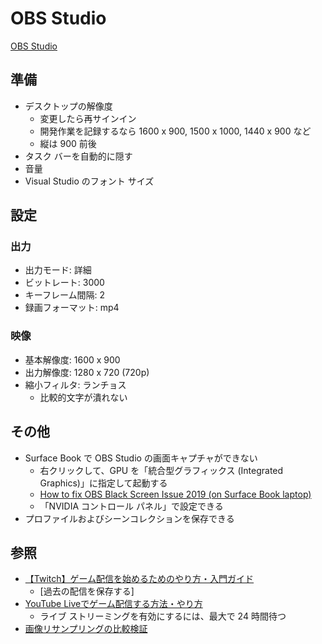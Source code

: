 # OBS Studio
[OBS Studio](https://obsproject.com/ja)

## 準備
- デスクトップの解像度
  - 変更したら再サインイン
  - 開発作業を記録するなら 1600 x 900, 1500 x 1000, 1440 x 900 など
  - 縦は 900 前後
- タスク バーを自動的に隠す
- 音量
- Visual Studio のフォント サイズ

## 設定
### 出力
- 出力モード: 詳細
- ビットレート: 3000
- キーフレーム間隔: 2
- 録画フォーマット: mp4

### 映像
- 基本解像度: 1600 x 900
- 出力解像度: 1280 x 720 (720p)
- 縮小フィルタ: ランチョス
  - 比較的文字が潰れない

## その他
- Surface Book で OBS Studio の画面キャプチャができない
  - 右クリックして、GPU を「統合型グラフィックス (Integrated Graphics)」に指定して起動する
  - [How to fix OBS Black Screen Issue 2019 (on Surface Book laptop)](https://www.youtube.com/watch?v=5M2y5ZKXQTc)
  - 「NVIDIA コントロール パネル」で設定できる
- プロファイルおよびシーンコレクションを保存できる

## 参照
- [【Twitch】ゲーム配信を始めるためのやり方・入門ガイド](https://vip-jikkyo.net/how-to-stream-on-twitch)
  - [過去の配信を保存する]
- [YouTube Liveでゲーム配信する方法・やり方](https://vip-jikkyo.net/youtube-live)
  - ライブ ストリーミングを有効にするには、最大で 24 時間待つ
- [画像リサンプリングの比較検証](http://www.amedama.com/blog/20110220392.html)
